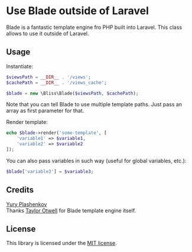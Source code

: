 # Use Blade outside of Laravel

Blade is a fantastic template engine fro PHP built into Laravel.
This class allows to use it outside of Laravel.

## Usage

Instantiate:

```php
$viewsPath = __DIR__ . '/views';
$cachePath = __DIR__ . '/views_cache';

$blade = new \Bliss\Blade($viewsPath, $cachePath);
```

Note that you can tell Blade to use multiple template paths.
Just pass an array as first parameter for that.

Render template:

```php
echo $blade->render('some-template', [
    'variable1' => $variable1,
    'variable2' => $variable2
]);
```

You can also pass variables in such way (useful for global variables, etc.):

```php
$blade['variable3'] = $variable3;
```

## Credits

[Yury Plashenkov](https://github.com/plashenkov)  
Thanks [Taylor Otwell](https://github.com/taylorotwell) for Blade template engine itself.

## License

This library is licensed under the [MIT license](LICENSE.md).

